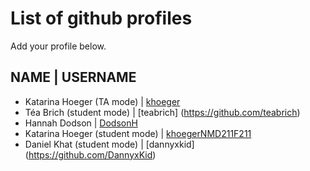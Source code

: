 # List of github profiles
Add your profile below. 

## NAME | USERNAME
- Katarina Hoeger (TA mode) | [khoeger](https://github.com/khoeger)
- Téa Brich (student mode) | [teabrich] (https://github.com/teabrich)
- Hannah Dodson | [DodsonH](https://github.com/DodsonH)
- Katarina Hoeger (student mode) | [khoegerNMD211F211](https://github.com/khoegerNMD211F211)
- Daniel Khat (student mode) | [dannyxkid] (https://github.com/DannyxKid)
